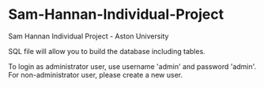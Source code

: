 # Sam-Hannan-Individual-Project
Sam Hannan Individual Project - Aston University


SQL file will allow you to build the database including tables. 

To login as administrator user, use username 'admin' and password 'admin'. For non-administrator user, please create a new user.
